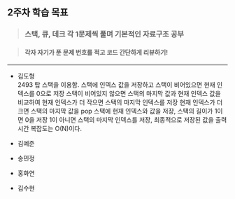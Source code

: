 ## 2주차 학습 목표
> ### 스택, 큐, 데크 각 1문제씩 풀며 기본적인 자료구조 공부

> #### 각자 자기가 푼 문제 번호를 적고 코드 간단하게 리뷰하기! 

***
* 김도형   
2493 탑 
스택을 이용함. 스택에 인덱스 값을 저장하고 
스택이 비어있으면 현재 인덱스를 0으로 저장
스택이 비어있지 않으면 스택의 마지막 값과 현재 인덱스 값을 비교하여 현재 인덱스가 더 작으면 스택의 마지막 인덱스를 저장
현재 인덱스가 더 크면 스택의 마지막 값을 pop 스택에 현재 인덱스와 값을 저장, 스택의 길이가 1이면 0을 저장 1이 아니면 스택의 마지막 인덱스를 저장, 최종적으로 저장된 값을 출력
시간 복잡도는 O(N)이다.

* 김예준

* 송민정

* 홍화연

* 김수현
  
  
